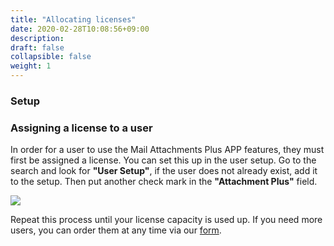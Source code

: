 ```yaml
---
title: "Allocating licenses"
date: 2020-02-28T10:08:56+09:00
description: 
draft: false
collapsible: false
weight: 1
---
```

### Setup

### Assigning a license to a user
In order for a user to use the Mail Attachments Plus APP features, they must first be assigned a license. You can set this up in the user setup. Go to the search and look for **"User Setup"**, if the user does not already exist, add it to the setup. Then put another check mark in the **"Attachment Plus"** field.

![](images/apps/attachmentusersetup.png)

Repeat this process until your license capacity is used up. If you need more users, you can order them at any time via our [form](https://forms.office.com/Pages/ResponsePage.aspx?id=wbg8p1B5wk60E37fEWJ6gK10RbLPyuxOs2bKXXZxm8JUNlZYRkRDRVRDM0hFVlBRNlNVT0pKWktWSy4u).
